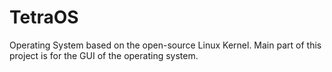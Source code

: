 # TetraOS
Operating System based on the open-source Linux Kernel. Main part of this project is for the GUI of the operating system. 
